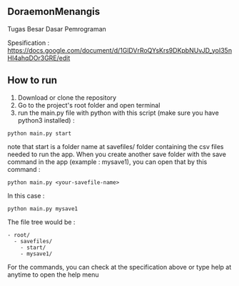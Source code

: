 ## DoraemonMenangis
Tugas Besar Dasar Pemrograman

Spesification :
https://docs.google.com/document/d/1GlDVrRoQYsKrs9DKpbNUvJD_yoI35nHI4ahqDOr3GRE/edit

## How to run
1. Download or clone the repository
2. Go to the project's root folder and open terminal
3. run the main.py file with python with this script (make sure you have python3 installed) :
``` 
python main.py start 
```

note that start is a folder name at savefiles/ folder containing the csv files needed to run the app. When you create another save folder with the save command in the app (example : mysave1), you can open that by this command :

```
python main.py <your-savefile-name>
```

In this case :

```
python main.py mysave1
```

The file tree would be :
```
- root/
  - savefiles/
    - start/
    - mysave1/
```
For the commands, you can check at the specification above or type help at anytime to open the help menu
